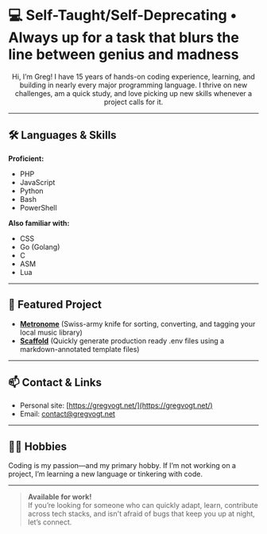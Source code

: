 # 💻 Self-Taught/Self-Deprecating • Always up for a task that blurs the line between genius and madness

<div align="center">
Hi, I’m Greg! I have 15 years of hands-on coding experience, learning, and building in nearly every major programming language. I thrive on new challenges, am a quick study, and love picking up new skills whenever a project calls for it.
</div>

---

## 🛠️ Languages & Skills

**Proficient:**  
- PHP
- JavaScript
- Python
- Bash
- PowerShell

**Also familiar with:**  
- CSS
- Go (Golang)
- C
- ASM
- Lua

---

## 🚧 Featured Project

- **[Metronome](https://github.com/gregvogt/Metronome)** (Swiss-army knife for sorting, converting, and tagging your local music library)
- **[Scaffold](https://github.com/gregvogt/Scaffold)** (Quickly generate production ready .env files using a markdown-annotated template files)

---

## 📫 Contact & Links

- Personal site: [https://gregvogt.net/](https://gregvogt.net/)
- Email: [contact@gregvogt.net](mailto:contact@gregvogt.net)
---

## 🧑‍💻 Hobbies

Coding is my passion—and my primary hobby. If I’m not working on a project, I’m learning a new language or tinkering with code.

---

> **Available for work!**  
> If you’re looking for someone who can quickly adapt, learn, contribute across tech stacks, and isn't afraid of bugs that keep you up at night, let’s connect.
